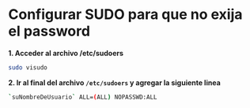 # Configurar SUDO para que no exija el password

**1. Acceder al archivo /etc/sudoers**

```bash
sudo visudo
```

**2. Ir al final del archivo `/etc/sudoers` y agregar la siguiente linea**

```bash
`suNombreDeUsuario` ALL=(ALL) NOPASSWD:ALL
```
